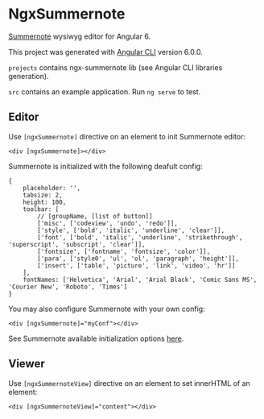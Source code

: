 # NgxSummernote

[Summernote](https://github.com/summernote/summernote) wysiwyg editor for Angular 6.

This project was generated with [Angular CLI](https://github.com/angular/angular-cli) version 6.0.0.

`projects` contains ngx-summernote lib (see Angular CLI libraries generation).

`src` contains an example application. Run `ng serve` to test.

## Editor

Use `[ngxSummernote]` directive on an element to init Summernote editor:

```
<div [ngxSummernote]></div>
```

Summernote is initialized with the following deafult config: 

```
{
	placeholder: '',
	tabsize: 2,
	height: 100,
	toolbar: [
	    // [groupName, [list of button]]
	    ['misc', ['codeview', 'undo', 'redo']],
	    ['style', ['bold', 'italic', 'underline', 'clear']],
	    ['font', ['bold', 'italic', 'underline', 'strikethrough', 'superscript', 'subscript', 'clear']],
	    ['fontsize', ['fontname', 'fontsize', 'color']],
	    ['para', ['style0', 'ul', 'ol', 'paragraph', 'height']],
	    ['insert', ['table', 'picture', 'link', 'video', 'hr']]
	],
	fontNames: ['Helvetica', 'Arial', 'Arial Black', 'Comic Sans MS', 'Courier New', 'Roboto', 'Times']
}
```

You may also configure Summernote with your own config: 

```
<div [ngxSummernote]="myConf"></div>
```

See Summernote available initialization options [here](https://summernote.org/deep-dive/#initialization-options).

## Viewer

Use `[ngxSummernoteView]` directive on an element to set innerHTML of an element:

```
<div [ngxSummernoteView]="content"></div>
```
